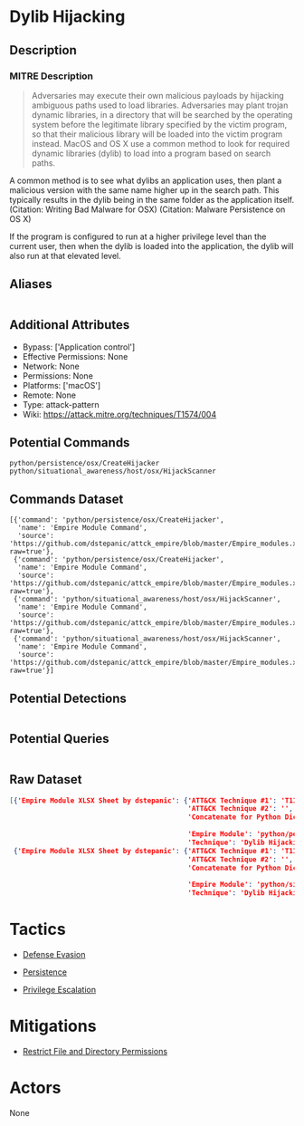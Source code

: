 
# Dylib Hijacking

## Description

### MITRE Description

> Adversaries may execute their own malicious payloads by hijacking ambiguous paths  used to load libraries. Adversaries may plant trojan dynamic libraries, in a directory that will be searched by the operating system before the legitimate library specified by the victim program, so that their malicious library will be loaded into the victim program instead.  MacOS and OS X use a common method to look for required dynamic libraries (dylib) to load into a program based on search paths.

A common method is to see what dylibs an application uses, then plant a malicious version with the same name higher up in the search path. This typically results in the dylib being in the same folder as the application itself. (Citation: Writing Bad Malware for OSX) (Citation: Malware Persistence on OS X)

If the program is configured to run at a higher privilege level than the current user, then when the dylib is loaded into the application, the dylib will also run at that elevated level.

## Aliases

```

```

## Additional Attributes

* Bypass: ['Application control']
* Effective Permissions: None
* Network: None
* Permissions: None
* Platforms: ['macOS']
* Remote: None
* Type: attack-pattern
* Wiki: https://attack.mitre.org/techniques/T1574/004

## Potential Commands

```
python/persistence/osx/CreateHijacker
python/situational_awareness/host/osx/HijackScanner
```

## Commands Dataset

```
[{'command': 'python/persistence/osx/CreateHijacker',
  'name': 'Empire Module Command',
  'source': 'https://github.com/dstepanic/attck_empire/blob/master/Empire_modules.xlsx?raw=true'},
 {'command': 'python/persistence/osx/CreateHijacker',
  'name': 'Empire Module Command',
  'source': 'https://github.com/dstepanic/attck_empire/blob/master/Empire_modules.xlsx?raw=true'},
 {'command': 'python/situational_awareness/host/osx/HijackScanner',
  'name': 'Empire Module Command',
  'source': 'https://github.com/dstepanic/attck_empire/blob/master/Empire_modules.xlsx?raw=true'},
 {'command': 'python/situational_awareness/host/osx/HijackScanner',
  'name': 'Empire Module Command',
  'source': 'https://github.com/dstepanic/attck_empire/blob/master/Empire_modules.xlsx?raw=true'}]
```

## Potential Detections

```json

```

## Potential Queries

```json

```

## Raw Dataset

```json
[{'Empire Module XLSX Sheet by dstepanic': {'ATT&CK Technique #1': 'T1157',
                                            'ATT&CK Technique #2': '',
                                            'Concatenate for Python Dictionary': '"python/persistence/osx/CreateHijacker":  '
                                                                                 '["T1157"],',
                                            'Empire Module': 'python/persistence/osx/CreateHijacker',
                                            'Technique': 'Dylib Hijacking'}},
 {'Empire Module XLSX Sheet by dstepanic': {'ATT&CK Technique #1': 'T1157',
                                            'ATT&CK Technique #2': '',
                                            'Concatenate for Python Dictionary': '"python/situational_awareness/host/osx/HijackScanner":  '
                                                                                 '["T1157"],',
                                            'Empire Module': 'python/situational_awareness/host/osx/HijackScanner',
                                            'Technique': 'Dylib Hijacking'}}]
```

# Tactics


* [Defense Evasion](../tactics/Defense-Evasion.md)

* [Persistence](../tactics/Persistence.md)
    
* [Privilege Escalation](../tactics/Privilege-Escalation.md)
    

# Mitigations


* [Restrict File and Directory Permissions](../mitigations/Restrict-File-and-Directory-Permissions.md)


# Actors

None
